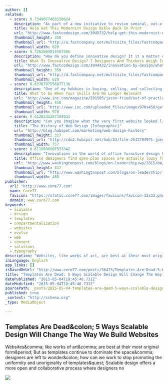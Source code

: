 ```yaml
---
author: []
related:
  - score: 0.7349077463150024
    description: "As part of a new initiative to revive seminal, out-of-print design books, Designers & Books has assembled a star-studded design team to create a facsimile reprint of Czech designer Ladislav Sutnar's 1961 masterpiece, Visual Design in Action, for which they're currently raising funds on Kickstarter."
    title: Help Get This Modernist Design Bible Back In Print
    url: "http://www.fastcodesign.com/3045732/help-get-this-modernist-design-bible-back-in-print"
    thumbnail_height: 350
    thumbnail_url: "http://a.fastcompany.net/multisite_files/fastcompany/imagecache/620x350/poster/2015/04/3045732-poster-p-1-help-get-this-modernist-design-bible-back-in-print.jpg"
    thumbnail_width: 620
  - score: 0.7262064814567566
    description: "How do you define innovative design? It it a matter of beauty? It is good form and even better function? We put the question to seven esteemed judges in the 2015 Innovation by Design Awards, our fourth annual celebration of creativity in design."
    title: What Is Innovative Design? 7 Designers And Thinkers Weigh In
    url: "http://www.fastcodesign.com/3044432/innovation-by-design/what-is-innovative-design-7-designers-and-thinkers-weigh-in"
    thumbnail_height: 350
    thumbnail_url: "http://d.fastcompany.net/multisite_files/fastcompany/imagecache/620x350/poster/2015/04/3044432-poster-p-3-what-is-groundbreaking-design-top-designers-and-thinkers-weigh-i.jpg"
    thumbnail_width: 620
  - score: 0.6376797556877136
    description: "One of my hobbies is buying, selling, and collecting vintage watches. I've been getting a bit more serious about it over the past few years, and recently I've considered hanging out a shingle on the Web so I can share my collection, advertise some pieces for sale, and list others I'm looking to buy or trade."
    title: What to Do When Your Skills Are No Longer Relevant
    url: "http://www.inc.com/magazine/201505/jason-fried/out-of-practice-and-in-control.html"
    thumbnail_height: 450
    thumbnail_url: "http://www.inc.com/uploaded_files/image/970x450/getty_141468735_55081.jpg"
    thumbnail_width: 970
  - score: 0.6120331287384033
    description: "Can you imagine what the very first website looked like? It was nothing like what we have today. No images. No CSS. No parallax design. Though there's much more we can do with web design today, it's fun to take a look back at where we came from."
    title: "The History of Web Design [Infographic]"
    url: "http://blog.hubspot.com/marketing/web-design-history"
    thumbnail_height: 317
    thumbnail_url: "http://cdn2.hubspot.net/hub/53/file-2542784971-jpeg/web-design.jpeg#keepProtocol"
    thumbnail_width: 757
  - score: 0.6118896007537842
    description: "Innovations in the world of office furniture design have tended to serve one of two purposes. Some are designed to help the corporations who pay for them - open-plan offices are supposed to make workers more collaborative, for example, and cubicles or \" hotel\" desks help save on real estate costs."
    title: Office designers find open-plan spaces are actually lousy for workers
    url: "http://www.washingtonpost.com/blogs/on-leadership/wp/2015/04/22/office-designers-find-open-plan-spaces-are-actually-lousy-for-workers/"
    thumbnail_height: 317
    thumbnail_url: "http://www.washingtonpost.com/blogs/on-leadership/files/2015/04/brody3.jpg"
    thumbnail_width: 480
publisher:
  url: "http://www.core77.com"
  name: Core77
  favicon: "https://static.core77.com/images/favicons/favicon-32x32.png"
  domain: www.core77.com
keywords:
  - scalable
  - design
  - templates
  - compartmentalization
  - websites
  - evolve
  - web
  - content
  - solutions
  - typography
description: "Websites, like works of art, are best at their most original form. But as templates continue to dominate the space, designers are left to wonder: how can we work to stop promoting the uniformity and unoriginality of templates? Scalable design offers a more open and collaborative process where designers no"
inLanguage: English
app_links: []
isBasedOnUrl: "http://www.core77.com/posts/36473/Templates-Are-Dead-5-Ways-Scalable-Design-Will-Change-The-Way-We-Build-Websites"
title: "Templates Are Dead: 5 Ways Scalable Design Will Change The Way We Build Websites"
datePublished: "2015-05-04T18:45:46.731Z"
dateModified: "2015-05-04T18:45:46.731Z"
sourcePath: _posts/2015-05-04-templates-are-dead-5-ways-scalable-design-will-change-the-w.md
published: true
_context: "http://schema.org"
_type: MediaObject

---
```

<article style=""><h1>Templates Are Dead&amp;colon; 5 Ways Scalable Design Will Change The Way We Build Websites</h1><p>Websites&amp;comma; like works of art&amp;comma; are best at their most original form&amp;period; But as templates continue to dominate the space&amp;comma; designers are left to wonder&amp;colon; how can we work to stop promoting the uniformity and unoriginality of templates&amp;quest; Scalable design offers a more open and collaborative process where designers no</p><img src="http://s3files.core77.com/blog/images/269608_183_36473_Ftl3tsuU5.png" /></article>